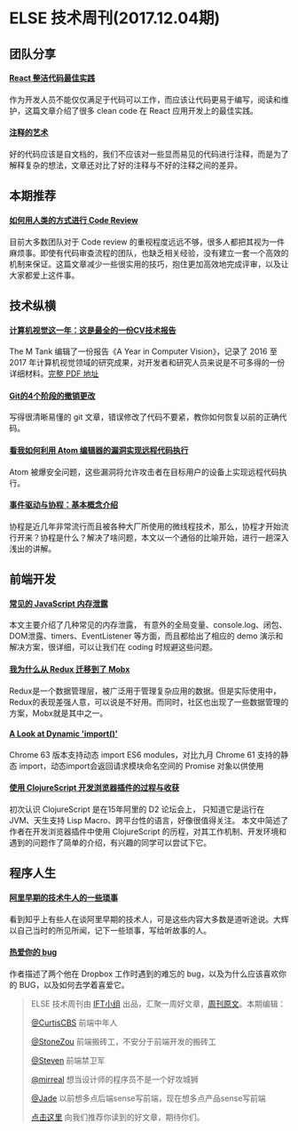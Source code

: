 # ELSE 技术周刊(2017.12.04期)

## 团队分享

#### [React 整洁代码最佳实践](https://zhuanlan.zhihu.com/p/31615844)

作为开发人员不能仅仅满足于代码可以工作，而应该让代码更易于编写，阅读和维护，这篇文章介绍了很多 clean code 在 React 应用开发上的最佳实践。

#### [注释的艺术](https://zhuanlan.zhihu.com/p/31632000)

好的代码应该是自文档的，我们不应该对一些显而易见的代码进行注释，而是为了解释复杂的想法，文章还对比了好的注释与不好的注释之间的差异。

## 本期推荐

#### [如何用人类的方式进行 Code Review](https://zhuanlan.zhihu.com/p/31581735)

目前大多数团队对于 Code review 的重视程度远远不够，很多人都把其视为一件麻烦事。即使有代码审查流程的团队，也缺乏相关经验，没有建立一套一个高效的机制来保证。这篇文章减少一些很实用的技巧，抱住更加高效地完成评审，以及让大家都爱上这件事。

## 技术纵横

#### [计算机视觉这一年：这是最全的一份CV技术报告](https://www.jiqizhixin.com/articles/2017-11-26-2)

The M Tank 编辑了一份报告《A Year in Computer Vision》，记录了 2016 至 2017 年计算机视觉领域的研究成果，对开发者和研究人员来说是不可多得的一份详细材料。[完整 PDF 地址](http://www.themtank.org/pdfs/AYearofComputerVisionPDF.pdf)

#### [Git的4个阶段的撤销更改](https://www.fengerzh.com/git-reset/)

写得很清晰易懂的 git 文章，错误修改了代码不要紧，教你如何恢复以前的正确代码。

#### [看我如何利用 Atom 编辑器的漏洞实现远程代码执行](http://www.freebuf.com/news/154899.html)

Atom 被爆安全问题，这些漏洞将允许攻击者在目标用户的设备上实现远程代码执行。

#### [事件驱动与协程：基本概念介绍](https://zhuanlan.zhihu.com/p/31410589)

协程是近几年非常流行而且被各种大厂所使用的微线程技术，那么，协程才开始流行开来？协程是什么？解决了啥问题，本文以一个通俗的比喻开始，进行一趟深入浅出的讲解。

## 前端开发

#### [常见的 JavaScript  内存泄露](https://github.com/zhansingsong/js-leakage-patterns)

本文主要介绍了几种常见的内存泄露， 有意外的全局变量、console.log、闭包、DOM泄露、timers、EventListener 等方面，而且都给出了相应的 demo 演示和解决方案，很详细，可以让我们在 coding 时规避这些问题。

#### [我为什么从 Redux 迁移到了 Mobx](https://tech.youzan.com/mobx_vs_redux/)

Redux是一个数据管理层，被广泛用于管理复杂应用的数据。但是实际使用中，Redux的表现差强人意，可以说是不好用。而同时，社区也出现了一些数据管理的方案，Mobx就是其中之一。

#### [A Look at Dynamic 'import()'](https://developers.google.com/web/updates/2017/11/dynamic-import)

Chrome 63 版本支持动态 import ES6 modules，对比九月 Chrome 61 支持的静态 import，动态import会返回请求模块命名空间的 Promise 对象以供使用

#### [使用 ClojureScript 开发浏览器插件的过程与收获](http://liujiacai.net/blog/2017/11/22/create-firefox-chrome-extensions-in-clojurescript/)

初次认识 ClojureScript 是在15年阿里的 D2 论坛会上， 只知道它是运行在 JVM、天生支持 Lisp Macro、跨平台性的语言，好像很值得关注。 本文中简述了作者在开发浏览器插件中使用 ClojureScript 的历程，对其工作机制、开发环境和遇到的问题作了简单的介绍，有兴趣的同学可以尝试下它。

## 程序人生

#### [阿里早期的技术牛人的一些琐事](https://zhuanlan.zhihu.com/p/31603412)

看到知乎上有些人在谈阿里早期的技术人，可是这些内容大多数是道听途说。大辉以自己当时的所见所闻，记下一些琐事，写给听故事的人。

#### [热爱你的 bug](http://akaptur.com/blog/2017/11/12/love-your-bugs/)

作者描述了两个他在 Dropbox 工作时遇到的难忘的 bug，以及为什么应该喜欢你的 BUG，以及如何去学着喜爱它。


> ELSE 技术周刊由 [IFT小组](https://github.com/CtripFE) 出品，汇聚一周好文章，[周刊原文](https://zhuanlan.zhihu.com/p/31649801)。本期编辑：
> 
> [@CurtisCBS](https://github.com/CurtisCBS) 前端中年人
> 
> [@StoneZou](https://github.com/stoneyong) 前端搬砖工，不安分于前端开发的搬砖工
> 
> [@Steven](https://github.com/StevenX911) 前端禁卫军
> 
> [@mirreal](https://github.com/mirreal) 想当设计师的程序员不是一个好攻城狮
>
> [@Jade](https://github.com/Jade05) 以前想多点后端sense写前端，现在想多点产品sense写前端
>
> [点击这里](https://github.com/CtripFE/fe-weekly/issues) 向我们推荐你读到的好文章，期待你们。

